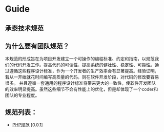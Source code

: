 # Guide

## 承泰技术规范

## 为什么要有团队规范？

本规范的形成旨在为项目开发建立一个可操作的编程标准、约定和指南，以规范我们的代码开发工作。提高代码的可读性，提高系统的健壮性、稳定性、可靠性。通过遵循这些程序设计标准，作为一个开发者的生产效率会有显著提高。经验证明，若从一开始就花时间编写高质量的代码，则在软件开发阶段，对代码的修改要容易很多。
并且遵循一套通用的程序设计标准将带来更大的一致性，使软件开发团队的效率明显提高。虽然这些细节不会有性能上的优化，但是却体现了一个coder和团队的专业程度。

## 规范列表：

* [PHP规范](https://github.com/homesheer/Guide/blob/master/php-guide.md) [0.0.1]
